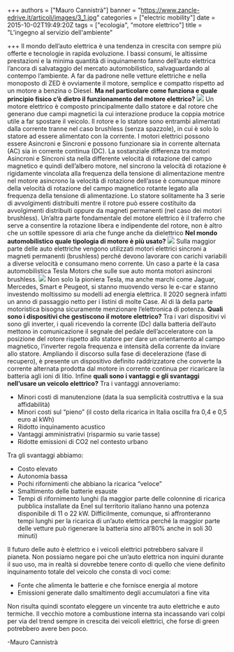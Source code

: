 +++
authors = ["Mauro Cannistrà"]
banner = "https://www.zancle-edrive.it/articoli/images/3_1.jpg"
categories = ["electric mobility"]
date = 2015-10-02T19:49:20Z
tags = ["ecologia", "motore elettrico"]
title = "L'ingegno al servizio dell'ambiente"

+++
Il mondo dell’auto elettrica è una tendenza in crescita con sempre più offerte e tecnologie in rapida evoluzione. I bassi consumi, le altissime prestazioni e la minima quantità di inquinamento fanno dell’auto elettrica l’ancora di salvataggio del mercato automobilistico, salvaguardando al contempo l’ambiente. A far da padrone nelle vetture elettriche e nella monoposto di ZED è ovviamente il motore, semplice e compatto rispetto ad un motore a benzina o Diesel. **Ma nel particolare come funziona e quale principio fisico c’è dietro il funzionamento del motore elettrico?** ![](https://www.zancle-edrive.it/articoli/images/3_1.jpg) Un motore elettrico è composto principalmente dallo statore e dal rotore che generano due campi magnetici la cui interazione produce la coppia motrice utile a far spostare il veicolo. Il rotore e lo statore sono entrambi alimentati dalla corrente tranne nel caso brushless (senza spazzole), in cui è solo lo statore ad essere alimentato con la corrente. I motori elettrici possono essere Asincroni e Sincroni e possono funzionare sia in corrente alternata (AC) sia in corrente continua (DC). La sostanziale differenza tra motori Asincroni e Sincroni sta nella differente velocità di rotazione del campo magnetico e quindi dell’albero motore, nel sincrono la velocità di rotazione è rigidamente vincolata alla frequenza della tensione di alimentazione mentre nel motore asincrono la velocità di rotazione dell’asse è comunque minore della velocità di rotazione del campo magnetico rotante legato alla frequenza della tensione di alimentazione. Lo statore solitamente ha 3 serie di avvolgimenti distribuiti mentre il rotore può essere costituito da avvolgimenti distribuiti oppure da magneti permanenti (nel caso dei motori brushless). Un’altra parte fondamentale del motore elettrico è il traferro che serve a consentire la rotazione libera e indipendente del rotore, non è altro che un sottile spessore di aria che funge anche da dielettrico **Nel mondo automobilistico quale tipologia di motore è più usato?** ![](https://www.zancle-edrive.it/articoli/images/3_2.jpg) Sulla maggior parte delle auto elettriche vengono utilizzati motori elettrici sincroni a magneti permanenti (brushless) perché devono lavorare con carichi variabili a diverse velocità e consumano meno corrente. Un caso a parte è la casa automobilistica Tesla Motors che sulle sue auto monta motori asincroni brushless. ![](https://www.zancle-edrive.it/articoli/images/3_3.jpg) Non solo la pioniera Tesla, ma anche marchi come Jaguar, Mercedes, Smart e Peugeot, si stanno muovendo verso le e-car e stanno investendo moltissimo su modelli ad energia elettrica. Il 2020 segnerà infatti un anno di passaggio netto per i listini di molte Case. Al di là della parte motoristica bisogna sicuramente menzionare l’elettronica di potenza. **Quali sono i dispositivi che gestiscono il motore elettrico?** Tra i vari dispositivi vi sono gli inverter, i quali ricevendo la corrente (Dc) dalla batteria dell’auto mettono in comunicazione il segnale del pedale dell’acceleratore con la posizione del rotore rispetto allo statore per dare un orientamento al campo magnetico, l’inverter regola frequenza e intensità della corrente da inviare allo statore. Ampliando il discorso sulla fase di decelerazione (fase di recupero), è presente un dispositivo definito raddrizzatore che converte la corrente alternata prodotta dal motore in corrente continua per ricaricare la batteria agli ioni di litio. Infine **quali sono i vantaggi e gli svantaggi nell’usare un veicolo elettrico?** Tra i vantaggi annoveriamo:

* Minori costi di manutenzione (data la sua semplicità costruttiva e la sua affidabilità)
* Minori costi sul “pieno” (il costo della ricarica in Italia oscilla fra 0,4 e 0,5 euro al kWh)
* Ridotto inquinamento acustico
* Vantaggi amministrativi (risparmio su varie tasse)
* Ridotte emissioni di CO2 nel contesto urbano

 Tra gli svantaggi abbiamo: 

* Costo elevato
* Autonomia bassa
* Pochi rifornimenti che abbiano la ricarica “veloce”
* Smaltimento delle batterie esauste
* Tempi di rifornimento lunghi (la maggior parte delle colonnine di ricarica pubblica installate da Enel sul territorio italiano hanno una potenza disponibile di 11 o 22 kW. Difficilmente, comunque, si affronteranno tempi lunghi per la ricarica di un’auto elettrica perché la maggior parte delle vetture può rigenerare la batteria sino all’80% anche in soli 30 minuti)

 Il futuro delle auto è elettrico e i veicoli elettrici potrebbero salvare il pianeta. Non possiamo negare poi che un’auto elettrica non inquini durante il suo uso, ma in realtà si dovrebbe tenere conto di quello che viene definito inquinamento totale del veicolo che consta di voci come: 

* Fonte che alimenta le batterie e che fornisce energia al motore
* Emissioni generate dallo smaltimento degli accumulatori a fine vita

 Non risulta quindi scontato eleggere un vincente tra auto elettriche e auto termiche. Il vecchio motore a combustione interna sta incassando vari colpi per via del trend sempre in crescita dei veicoli elettrici, che forse di green potrebbero avere ben poco. 

  
  
 -Mauro Cannistrà